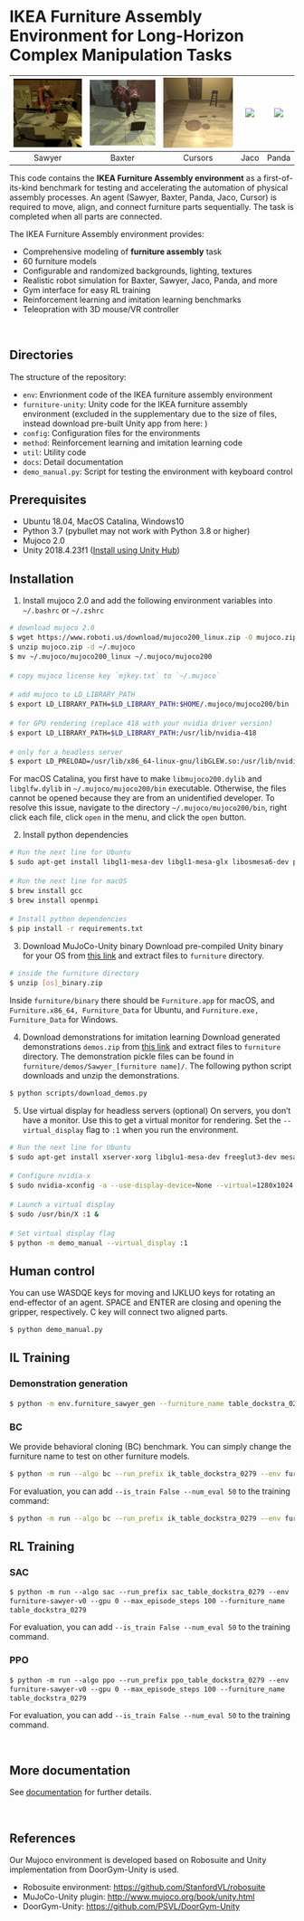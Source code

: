 # IKEA Furniture Assembly Environment for Long-Horizon Complex Manipulation Tasks

|![](docs/img/agents/video_sawyer_swivel_chair.gif)|![](docs/img/agents/video_baxter_chair.gif)|![](docs/img/agents/video_cursor_round_table.gif)|![](docs/img/agents/video_jaco_tvunit.gif)|![](docs/img/agents/video_panda_table.gif)|
| :---: | :---: | :---: |:---: |:---: |
| Sawyer | Baxter | Cursors | Jaco | Panda |


This code contains the **IKEA Furniture Assembly environment** as a first-of-its-kind benchmark for testing and accelerating the automation of physical assembly processes.
An agent (Sawyer, Baxter, Panda, Jaco, Cursor) is required to move, align, and connect furniture parts sequentially.
The task is completed when all parts are connected.


The IKEA Furniture Assembly environment provides:
- Comprehensive modeling of **furniture assembly** task
- 60 furniture models
- Configurable and randomized backgrounds, lighting, textures
- Realistic robot simulation for Baxter, Sawyer, Jaco, Panda, and more
- Gym interface for easy RL training
- Reinforcement learning and imitation learning benchmarks
- Teleopration with 3D mouse/VR controller

<br>

## Directories
The structure of the repository:
- `env`: Envrionment code of the IKEA furniture assembly environment
- `furniture-unity`: Unity code for the IKEA furniture assembly environment (excluded in the supplementary due to the size of files, instead download pre-built Unity app from here: )
- `config`: Configuration files for the environments
- `method`: Reinforcement learning and imitation learning code
- `util`: Utility code
- `docs`: Detail documentation
- `demo_manual.py`: Script for testing the environment with keyboard control


## Prerequisites
- Ubuntu 18.04, MacOS Catalina, Windows10
- Python 3.7 (pybullet may not work with Python 3.8 or higher)
- Mujoco 2.0
- Unity 2018.4.23f1 ([Install using Unity Hub](https://unity3d.com/get-unity/download))


## Installation

1. Install mujoco 2.0 and add the following environment variables into `~/.bashrc` or `~/.zshrc`
```bash
# download mujoco 2.0
$ wget https://www.roboti.us/download/mujoco200_linux.zip -O mujoco.zip
$ unzip mujoco.zip -d ~/.mujoco
$ mv ~/.mujoco/mujoco200_linux ~/.mujoco/mujoco200

# copy mujoco license key `mjkey.txt` to `~/.mujoco`

# add mujoco to LD_LIBRARY_PATH
$ export LD_LIBRARY_PATH=$LD_LIBRARY_PATH:$HOME/.mujoco/mujoco200/bin

# for GPU rendering (replace 418 with your nvidia driver version)
$ export LD_LIBRARY_PATH=$LD_LIBRARY_PATH:/usr/lib/nvidia-418

# only for a headless server
$ export LD_PRELOAD=/usr/lib/x86_64-linux-gnu/libGLEW.so:/usr/lib/nvidia-418/libGL.so
```

For macOS Catalina, you first have to make `libmujoco200.dylib` and `libglfw.dylib` in `~/.mujoco/mujoco200/bin` executable. Otherwise, the files cannot be opened because they are from an unidentified developer. To resolve this issue, navigate to the directory `~/.mujoco/mujoco200/bin`, right click each file, click `open` in the menu, and click the `open` button.

2. Install python dependencies
```bash
# Run the next line for Ubuntu
$ sudo apt-get install libgl1-mesa-dev libgl1-mesa-glx libosmesa6-dev patchelf libopenmpi-dev libglew-dev python3-pip python3-numpy python3-scipy

# Run the next line for macOS
$ brew install gcc
$ brew install openmpi

# Install python dependencies
$ pip install -r requirements.txt

```

3. Download MuJoCo-Unity binary
Download pre-compiled Unity binary for your OS from [this link](https://drive.google.com/drive/folders/1w0RHRYNG8P5nIDXq0Ko5ZshQ2EYS47Zc?usp=sharing) and extract files to `furniture` directory.
```bash
# inside the furniture directory
$ unzip [os]_binary.zip
```
Inside `furniture/binary` there should be `Furniture.app` for macOS, and `Furniture.x86_64, Furniture_Data` for Ubuntu, and `Furniture.exe, Furniture_Data` for Windows.

4. Download demonstrations for imitation learning
Download generated demonstrations `demos.zip` from [this link](https://drive.google.com/drive/folders/1w0RHRYNG8P5nIDXq0Ko5ZshQ2EYS47Zc?usp=sharing) and extract files to `furniture` directory.
The demonstration pickle files can be found in `furniture/demos/Sawyer_[furniture name]/`.
The following python script downloads and unzip the demonstrations.
```bash
$ python scripts/download_demos.py
```

5. Use virtual display for headless servers (optional)
On servers, you don’t have a monitor. Use this to get a virtual monitor for rendering. Set the `--virtual_display` flag to
`:1` when you run the environment.
```bash
# Run the next line for Ubuntu
$ sudo apt-get install xserver-xorg libglu1-mesa-dev freeglut3-dev mesa-common-dev libxmu-dev libxi-dev

# Configure nvidia-x
$ sudo nvidia-xconfig -a --use-display-device=None --virtual=1280x1024

# Launch a virtual display
$ sudo /usr/bin/X :1 &

# Set virtual display flag
$ python -m demo_manual --virtual_display :1
```

## Human control
You can use WASDQE keys for moving and IJKLUO keys for rotating an end-effector of an agent. SPACE and ENTER are closing and opening the gripper, respectively. C key will connect two aligned parts.

```bash
$ python demo_manual.py
```

## IL Training

### Demonstration generation
``` bash
$ python -m env.furniture_sawyer_gen --furniture_name table_dockstra_0279 --start_count 0 --n_demos 100
```

### BC
We provide behavioral cloning (BC) benchmark. You can simply change the furniture name to test on other furniture models.

```bash
$ python -m run --algo bc --run_prefix ik_table_dockstra_0279 --env furniture-sawyer-v0 --gpu 0 --max_episode_steps 500 --furniture_name table_dockstra_0279 --demo_path demos/Sawyer_table_dockstra_0279/Sawyer
```

For evaluation, you can add `--is_train False --num_eval 50` to the training command:
```bash
$ python -m run --algo bc --run_prefix ik_table_dockstra_0279 --env furniture-sawyer-v0 --gpu 0 --max_episode_steps 500 --furniture_name table_dockstra_0279 --demo_path demos/Sawyer_table_dockstra_0279/Sawyer --is_train False --num_eval 50
```

## RL Training

### SAC
```
$ python -m run --algo sac --run_prefix sac_table_dockstra_0279 --env furniture-sawyer-v0 --gpu 0 --max_episode_steps 100 --furniture_name table_dockstra_0279
```
For evaluation, you can add `--is_train False --num_eval 50` to the training command.

### PPO
```
$ python -m run --algo ppo --run_prefix ppo_table_dockstra_0279 --env furniture-sawyer-v0 --gpu 0 --max_episode_steps 100 --furniture_name table_dockstra_0279
```
For evaluation, you can add `--is_train False --num_eval 50` to the training command.

<br>

## More documentation
See [documentation](docs/readme.md) for further details.

<br>

## References
Our Mujoco environment is developed based on Robosuite and Unity implementation from DoorGym-Unity is used.

* Robosuite environment: https://github.com/StanfordVL/robosuite
* MuJoCo-Unity plugin: http://www.mujoco.org/book/unity.html
* DoorGym-Unity: https://github.com/PSVL/DoorGym-Unity
